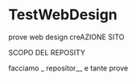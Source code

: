 # TestWebDesign

prove web design creAZIONE SITO 

SCOPO DEL REPOSITY

facciamo _ repositor__ e tante prove
